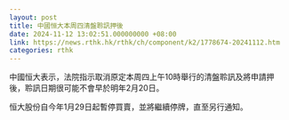 ```yaml
---
layout: post
title: 中國恒大本周四清盤聆訊押後
date: 2024-11-12 13:02:51.000000000 +08:00
link: https://news.rthk.hk/rthk/ch/component/k2/1778674-20241112.htm
categories: rthk
---
```


中國恒大表示，法院指示取消原定本周四上午10時舉行的清盤聆訊及將申請押後，聆訊日期很可能不會早於明年2月20日。

恒大股份自今年1月29日起暫停買賣，並將繼續停牌，直至另行通知。
